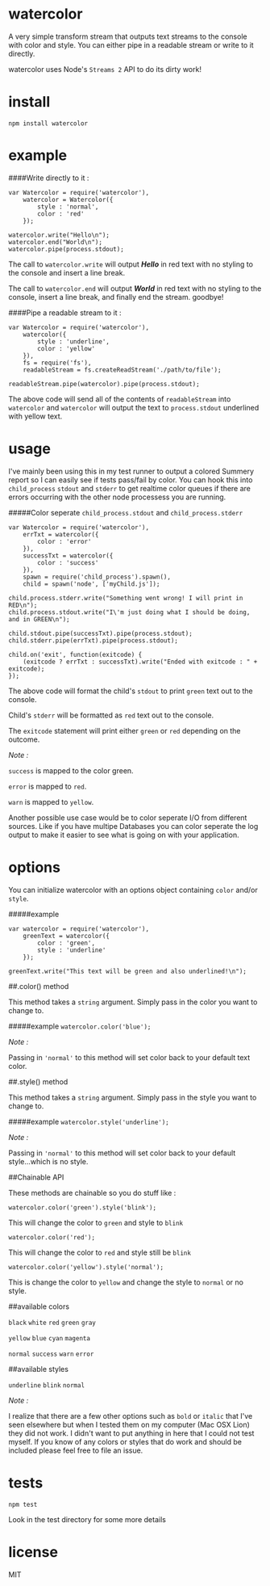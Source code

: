 watercolor
==========

A very simple transform stream that outputs text streams to the console with color and style. You can either pipe in a readable stream or write to it directly.

watercolor uses Node's `Streams 2` API to do its dirty work!

install
=======

`npm install watercolor`

example
=======

####Write directly to it :


```
var Watercolor = require('watercolor'),
    watercolor = Watercolor({
        style : 'normal',
        color : 'red'
    });
    
watercolor.write("Hello\n");
watercolor.end("World\n");
watercolor.pipe(process.stdout);
```

The call to `watercolor.write` will output __*Hello*__ in red text with no styling to the console and insert a line break.

The call to `watercolor.end` will output __*World*__ in red text with no styling to the console, insert a line break, and finally end the stream. goodbye!

####Pipe a readable stream to it :
 

```
var Watercolor = require('watercolor'),
    watercolor({
        style : 'underline',
        color : 'yellow'
    }),
    fs = require('fs'),
    readableStream = fs.createReadStream('./path/to/file');

readableStream.pipe(watercolor).pipe(process.stdout);
```

The above code will send all of the contents of `readableStream` into `watercolor` and `watercolor` will output the text to `process.stdout` underlined with yellow text.

usage
=======
I've mainly been using this in my test runner to output a colored Summery report so I can easily see if tests pass/fail by color.
You can hook this into `child_process` `stdout` and `stderr` to get realtime color queues if there are errors occurring with the other node processess you are running.

#####Color seperate `child_process.stdout` and `child_process.stderr`

```
var Watercolor = require('watercolor'),
    errTxt = watercolor({
        color : 'error'
    }),
    successTxt = watercolor({
        color : 'success'
    }),
    spawn = require('child_process').spawn(),
    child = spawn('node', ['myChild.js']);
    
child.process.stderr.write("Something went wrong! I will print in RED\n");
child.process.stdout.write("I\'m just doing what I should be doing, and in GREEN\n");

child.stdout.pipe(successTxt).pipe(process.stdout);
child.stderr.pipe(errTxt).pipe(process.stdout);

child.on('exit', function(exitcode) {
    (exitcode ? errTxt : successTxt).write("Ended with exitcode : " + exitcode);
});
```

The above code will format the child's `stdout` to print `green` text out to the console.

Child's `stderr` will be formatted as `red` text out to the console.

The `exitcode` statement will print either `green` or `red` depending on the outcome.

*Note :*

`success` is mapped to the color green.


`error` is mapped to `red`.


`warn` is mapped to `yellow`.

Another possible use case would be to color seperate I/O from different sources. Like if you have multipe Databases you can color seperate the log output to make it easier to see what is going on with your application.

options
=======

You can initialize watercolor with an options object containing `color` and/or `style`.

#####example

```
var watercolor = require('watercolor'),
    greenText = watercolor({
        color : 'green',
        style : 'underline'
    });

greenText.write("This text will be green and also underlined!\n");
```

##.color() method

This method takes a `string` argument. Simply pass in the color you want to change to.

#####example
`watercolor.color('blue');`

*Note :*

Passing in `'normal'` to this method will set color back to your default text color.

##.style() method

This method takes a `string` argument. Simply pass in the style you want to change to.

#####example
`watercolor.style('underline');`

*Note :*

Passing in `'normal'` to this method will set color back to your default style...which is no style.

##Chainable API

These methods are chainable so you do stuff like :

`watercolor.color('green').style('blink');`

This will change the color to `green` and style to `blink`

`watercolor.color('red');`

This will change the color to `red` and style still be `blink`

`watercolor.color('yellow').style('normal');`

This is change the color to `yellow` and change the style to `normal` or no style.

##available colors

`black` `white` `red` `green` `gray`

`yellow` `blue` `cyan` `magenta`

`normal` `success` `warn` `error`

##available styles

`underline` `blink` `normal`

*Note :*

I realize that there are a few other options such as `bold` or `italic` that I've seen elsewhere but when I tested them on my computer (Mac OSX Lion) they did not work. I didn't want to put anything in here that I could not test myself. If you know of any colors or styles that do work and should be included please feel free to file an issue.

tests
=======

`npm test`

Look in the test directory for some more details

license
=======

MIT
